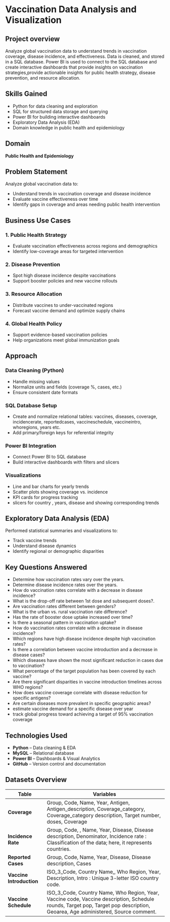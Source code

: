 # Vaccination Data Analysis and Visualization

## Project overview
Analyze global vaccination data to understand trends in vaccination coverage, disease incidence, and effectiveness. Data is cleaned, and stored in a SQL database. Power BI is used to connect to the SQL database and create interactive dashboards that provide insights on vaccination strategies,provide actionable insights for public health strategy, disease prevention, and resource allocation.

## Skills Gained
- Python for data cleaning and exploration  
- SQL for structured data storage and querying  
- Power BI for building interactive dashboards  
- Exploratory Data Analysis (EDA)  
- Domain knowledge in public health and epidemiology

## Domain
**Public Health and Epidemiology**

## Problem Statement

Analyze global vaccination data to:
- Understand trends in vaccination coverage and disease incidence
- Evaluate vaccine effectiveness over time
- Identify gaps in coverage and areas needing public health intervention

## Business Use Cases

### 1. Public Health Strategy
- Evaluate vaccination effectiveness across regions and demographics  
- Identify low-coverage areas for targeted intervention

### 2. Disease Prevention
- Spot high disease incidence despite vaccinations  
- Support booster policies and new vaccine rollouts

### 3. Resource Allocation
- Distribute vaccines to under-vaccinated regions  
- Forecast vaccine demand and optimize supply chains

### 4. Global Health Policy
- Support evidence-based vaccination policies  
- Help organizations meet global immunization goals

##  Approach

###  Data Cleaning (Python)
- Handle missing values
- Normalize units and fields (coverage %, cases, etc.)
- Ensure consistent date formats

###  SQL Database Setup
- Create and normalize relational tables: vaccines, diseases, coverage, incidencerate, reportedcases, vaccineschedule, vaccineintro, whoregions, years etc.
- Add primary/foreign keys for referential integrity

###  Power BI Integration
- Connect Power BI to SQL database
- Build interactive dashboards with filters and slicers

###  Visualizations
- Line and bar charts for yearly trends  
- Scatter plots showing coverage vs. incidence  
- KPI cards for progress tracking
- slicers for country , years, disease and showing corresponding trends

##  Exploratory Data Analysis (EDA)

Performed statistical summaries and visualizations to:
- Track vaccine trends
- Understand disease dynamics
- Identify regional or demographic disparities

##  Key Questions Answered
- Determine how vaccination rates vary over the years.
- Determine disease incidence rates over the years.
- How do vaccination rates correlate with a decrease in disease incidence?
- What is the drop-off rate between 1st dose and subsequent doses?.
- Are vaccination rates different between genders?
- What is the urban vs. rural vaccination rate difference?
- Has the rate of booster dose uptake increased over time?
- Is there a seasonal pattern in vaccination uptake?
- How do vaccination rates correlate with a decrease in disease incidence?
- Which regions have high disease incidence despite high vaccination rates?
- Is there a correlation between vaccine introduction and a decrease in disease cases?
- Which diseases have shown the most significant reduction in cases due to vaccination?
- What percentage of the target population has been covered by each vaccine?
- Are there significant disparities in vaccine introduction timelines across WHO regions?
- How does vaccine coverage correlate with disease reduction for specific antigens?
- Are certain diseases more prevalent in specific geographic areas?
- estimate vaccine demand for a specific disease over year
- track global progress toward achieving a target of 95% vaccination coverage

##  Technologies Used

- **Python** – Data cleaning & EDA  
- **MySQL** – Relational database  
- **Power BI** – Dashboards & Visual Analytics  
- **GitHub** – Version control and documentation

##  Datasets Overview

| Table | Variables |
|-------|-------------|
| **Coverage** |Group, Code, Name, Year, Antigen, Antigen_description, Coverage_category, Coverage_category description, Target number, doses, Coverage |
| **Incidence Rate** | Group, Code, , Name, Year, Disease, Disease description, Denominator, Incidence rate  : Classification of the data; here, it represents countries.|
| **Reported Cases** |Group, Code, Name, Year, Disease, Disease description, Cases|
| **Vaccine Introduction** | ISO_3_Code, Country Name,,  Who Region, Year, Description, Intro  : Unique 3-letter ISO country code.|
| **Vaccine Schedule** | ISO_3_Code, Country Name, Who Region, Year, Vaccine code, Vaccine description, Schedule rounds, Target pop, Target pop description, Geoarea, Age administered, Source comment.|

